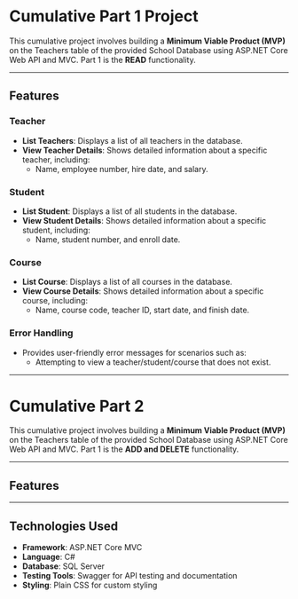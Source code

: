 # **Cumulative Part 1 Project**

This cumulative project involves building a **Minimum Viable Product (MVP)** on the Teachers table of the provided School Database using ASP.NET Core Web API and MVC. Part 1 is the **READ** functionality.

---

## **Features**

### **Teacher**
- **List Teachers**: Displays a list of all teachers in the database.
- **View Teacher Details**: Shows detailed information about a specific teacher, including:
  - Name, employee number, hire date, and salary.

### **Student**
- **List Student**: Displays a list of all students in the database.
- **View Student Details**: Shows detailed information about a specific student, including:
  - Name, student number, and enroll date.

### **Course**
- **List Course**: Displays a list of all courses in the database.
- **View Course Details**: Shows detailed information about a specific course, including:
  - Name, course code, teacher ID, start date, and finish date.

### **Error Handling**
- Provides user-friendly error messages for scenarios such as:
  - Attempting to view a teacher/student/course that does not exist.

---

# **Cumulative Part 2**

This cumulative project involves building a **Minimum Viable Product (MVP)** on the Teachers table of the provided School Database using ASP.NET Core Web API and MVC. Part 1 is the **ADD and DELETE** functionality.

---

## **Features**

---

## **Technologies Used**

- **Framework**: ASP.NET Core MVC  
- **Language**: C#  
- **Database**: SQL Server  
- **Testing Tools**: Swagger for API testing and documentation  
- **Styling**: Plain CSS for custom styling  

